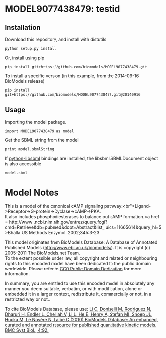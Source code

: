 # MODEL9077438479: testid

## Installation

Download this repository, and install with distutils

`python setup.py install`

Or, install using pip

`pip install git+https://github.com/biomodels/MODEL9077438479.git`

To install a specific version (in this example, from the 2014-09-16 BioModels release)

`pip install git+https://github.com/biomodels/MODEL9077438479.git@20140916`

## Usage

Importing the model package.

`import MODEL9077438479 as model`

Get the SBML string from the model

`print model.sbmlString`

If [python-libsbml](https://pypi.python.org/pypi/python-libsbml) bindings are
installed, the libsbml.SBMLDocument object is also accessible

`model.sbml`


# Model Notes
This is a model of the canonical cAMP signaling
pathway:<br">Ligand->Receptor->G-protein->Cyclase->cAMP->PKA.<br>It also
includes phosphodiesterases to balance out cAMP formation.<a href = http://www
.ncbi.nlm.nih.gov/entrez/query.fcgi?cmd=Retrieve&db=pubmed&dopt=Abstract&list_
uids=11665614&query_hl=5 >Bhalla US Methods Enzymol. 2002;345:3-23</a>

This model originates from BioModels Database: A Database of Annotated
Published Models (http://www.ebi.ac.uk/biomodels/). It is copyright (c)
2005-2011 The BioModels.net Team.  
To the extent possible under law, all copyright and related or neighbouring
rights to this encoded model have been dedicated to the public domain
worldwide. Please refer to [CC0 Public Domain
Dedication](http://creativecommons.org/publicdomain/zero/1.0/) for more
information.

In summary, you are entitled to use this encoded model in absolutely any
manner you deem suitable, verbatim, or with modification, alone or embedded it
in a larger context, redistribute it, commercially or not, in a restricted way
or not..  
  
To cite BioModels Database, please use: [Li C, Donizelli M, Rodriguez N,
Dharuri H, Endler L, Chelliah V, Li L, He E, Henry A, Stefan MI, Snoep JL,
Hucka M, Le Novère N, Laibe C (2010) BioModels Database: An enhanced, curated
and annotated resource for published quantitative kinetic models. BMC Syst
Biol., 4:92.](http://www.ncbi.nlm.nih.gov/pubmed/20587024)


